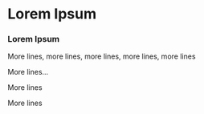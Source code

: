 Lorem Ipsum
============================

### Lorem Ipsum

More lines, more lines, more lines, more lines, more lines

More lines...

More lines

More lines